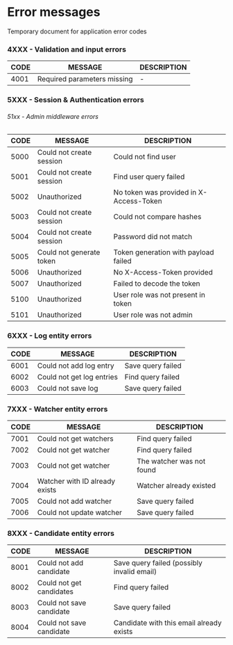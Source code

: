 # Error messages
Temporary document for application error codes


### 4XXX - Validation and input errors

| **CODE** | **MESSAGE**                | **DESCRIPTION** |
|----------|----------------------------|-----------------|
|4001      |Required parameters missing |-                |



### 5XXX - Session & Authentication errors
###### 51xx - Admin middleware errors

| **CODE** | **MESSAGE**              | **DESCRIPTION** |
|----------|--------------------------|-----------------|
|5000      |Could not create session  |Could not find user
|5001      |Could not create session  |Find user query failed
|5002      |Unauthorized              |No token was provided in X-Access-Token
|5003      |Could not create session  |Could not compare hashes
|5004      |Could not create session  |Password did not match
|5005      |Could not generate token  |Token generation with payload failed
|5006      |Unauthorized              |No X-Access-Token provided
|5007      |Unauthorized              |Failed to decode the token
|5100      |Unauthorized              |User role was not present in token
|5101      |Unauthorized              |User role was not admin


### 6XXX - Log entity errors

| **CODE** | **MESSAGE**              | **DESCRIPTION** |
|----------|--------------------------|-----------------|
|6001      |Could not add log entry   |Save query failed
|6002      |Could not get log entries |Find query failed
|6003      |Could not save log        |Save query failed


### 7XXX - Watcher entity errors

| **CODE** | **MESSAGE**                   | **DESCRIPTION** |
|----------|-------------------------------|-----------------|
|7001      |Could not get watchers         |Find query failed
|7002      |Could not get watcher          |Find query failed
|7003      |Could not get watcher          |The watcher was not found
|7004      |Watcher with ID already exists |Watcher already existed
|7005      |Could not add watcher          |Save query failed
|7006      |Could not update watcher       |Save query failed


### 8XXX - Candidate entity errors

| **CODE** | **MESSAGE**              | **DESCRIPTION** |
|----------|--------------------------|-----------------|
|8001      |Could not add candidate   |Save query failed (possibly invalid email)
|8002      |Could not get candidates  |Find query failed
|8003      |Could not save candidate  |Save query failed
|8004      |Could not save candidate  |Candidate with this email already exists
